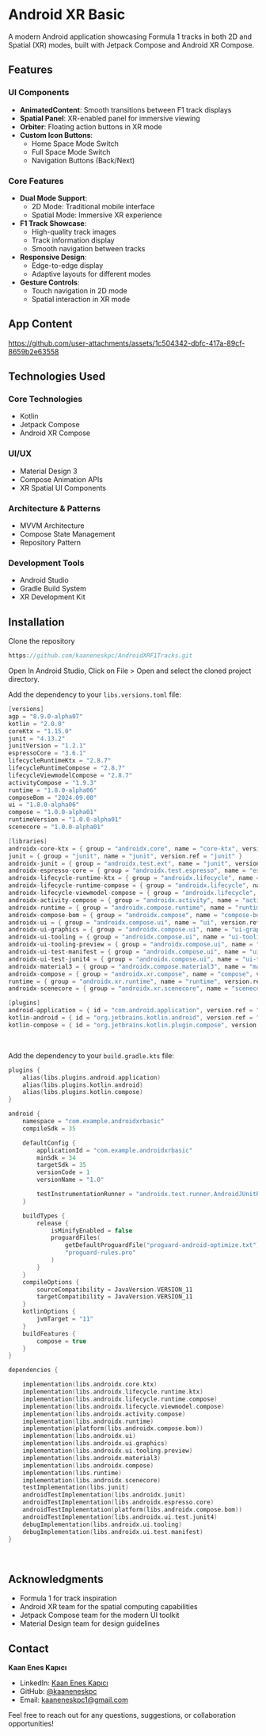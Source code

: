 # Android XR Basic

A modern Android application showcasing Formula 1 tracks in both 2D and Spatial (XR) modes, built with Jetpack Compose and Android XR Compose.

## Features

### UI Components
- **AnimatedContent**: Smooth transitions between F1 track displays
- **Spatial Panel**: XR-enabled panel for immersive viewing
- **Orbiter**: Floating action buttons in XR mode
- **Custom Icon Buttons**: 
  - Home Space Mode Switch
  - Full Space Mode Switch
  - Navigation Buttons (Back/Next)

### Core Features
- **Dual Mode Support**:
  - 2D Mode: Traditional mobile interface
  - Spatial Mode: Immersive XR experience
- **F1 Track Showcase**:
  - High-quality track images
  - Track information display
  - Smooth navigation between tracks
- **Responsive Design**:
  - Edge-to-edge display
  - Adaptive layouts for different modes
- **Gesture Controls**:
  - Touch navigation in 2D mode
  - Spatial interaction in XR mode

## App Content


https://github.com/user-attachments/assets/1c504342-dbfc-417a-89cf-8659b2e63558


## Technologies Used

### Core Technologies
- Kotlin
- Jetpack Compose
- Android XR Compose

### UI/UX
- Material Design 3
- Compose Animation APIs
- XR Spatial UI Components

### Architecture & Patterns
- MVVM Architecture
- Compose State Management
- Repository Pattern

### Development Tools
- Android Studio
- Gradle Build System
- XR Development Kit

## Installation

Clone the repository
```kotlin
https://github.com/kaaneneskpc/AndroidXRF1Tracks.git
```
Open In Android Studio, Click on File > Open and select the cloned project directory.

Add the dependency to your `libs.versions.toml` file:

```kotlin
[versions]
agp = "8.9.0-alpha07"
kotlin = "2.0.0"
coreKtx = "1.15.0"
junit = "4.13.2"
junitVersion = "1.2.1"
espressoCore = "3.6.1"
lifecycleRuntimeKtx = "2.8.7"
lifecycleRuntimeCompose = "2.8.7"
lifecycleViewmodelCompose = "2.8.7"
activityCompose = "1.9.3"
runtime = "1.8.0-alpha06"
composeBom = "2024.09.00"
ui = "1.8.0-alpha06"
compose = "1.0.0-alpha01"
runtimeVersion = "1.0.0-alpha01"
scenecore = "1.0.0-alpha01"

[libraries]
androidx-core-ktx = { group = "androidx.core", name = "core-ktx", version.ref = "coreKtx" }
junit = { group = "junit", name = "junit", version.ref = "junit" }
androidx-junit = { group = "androidx.test.ext", name = "junit", version.ref = "junitVersion" }
androidx-espresso-core = { group = "androidx.test.espresso", name = "espresso-core", version.ref = "espressoCore" }
androidx-lifecycle-runtime-ktx = { group = "androidx.lifecycle", name = "lifecycle-runtime-ktx", version.ref = "lifecycleRuntimeKtx" }
androidx-lifecycle-runtime-compose = { group = "androidx.lifecycle", name = "lifecycle-runtime-compose", version.ref = "lifecycleRuntimeCompose" }
androidx-lifecycle-viewmodel-compose = { group = "androidx.lifecycle", name = "lifecycle-viewmodel-compose", version.ref = "lifecycleViewmodelCompose" }
androidx-activity-compose = { group = "androidx.activity", name = "activity-compose", version.ref = "activityCompose" }
androidx-runtime = { group = "androidx.compose.runtime", name = "runtime", version.ref = "runtime" }
androidx-compose-bom = { group = "androidx.compose", name = "compose-bom", version.ref = "composeBom" }
androidx-ui = { group = "androidx.compose.ui", name = "ui", version.ref = "ui" }
androidx-ui-graphics = { group = "androidx.compose.ui", name = "ui-graphics" }
androidx-ui-tooling = { group = "androidx.compose.ui", name = "ui-tooling" }
androidx-ui-tooling-preview = { group = "androidx.compose.ui", name = "ui-tooling-preview" }
androidx-ui-test-manifest = { group = "androidx.compose.ui", name = "ui-test-manifest" }
androidx-ui-test-junit4 = { group = "androidx.compose.ui", name = "ui-test-junit4" }
androidx-material3 = { group = "androidx.compose.material3", name = "material3" }
androidx-compose = { group = "androidx.xr.compose", name = "compose", version.ref = "compose" }
runtime = { group = "androidx.xr.runtime", name = "runtime", version.ref = "runtimeVersion" }
androidx-scenecore = { group = "androidx.xr.scenecore", name = "scenecore", version.ref = "scenecore" }

[plugins]
android-application = { id = "com.android.application", version.ref = "agp" }
kotlin-android = { id = "org.jetbrains.kotlin.android", version.ref = "kotlin" }
kotlin-compose = { id = "org.jetbrains.kotlin.plugin.compose", version.ref = "kotlin" }
```
</br>

Add the dependency to your `build.gradle.kts` file:

```kotlin
plugins {
    alias(libs.plugins.android.application)
    alias(libs.plugins.kotlin.android)
    alias(libs.plugins.kotlin.compose)
}

android {
    namespace = "com.example.androidxrbasic"
    compileSdk = 35

    defaultConfig {
        applicationId = "com.example.androidxrbasic"
        minSdk = 34
        targetSdk = 35
        versionCode = 1
        versionName = "1.0"

        testInstrumentationRunner = "androidx.test.runner.AndroidJUnitRunner"
    }

    buildTypes {
        release {
            isMinifyEnabled = false
            proguardFiles(
                getDefaultProguardFile("proguard-android-optimize.txt"),
                "proguard-rules.pro"
            )
        }
    }
    compileOptions {
        sourceCompatibility = JavaVersion.VERSION_11
        targetCompatibility = JavaVersion.VERSION_11
    }
    kotlinOptions {
        jvmTarget = "11"
    }
    buildFeatures {
        compose = true
    }
}

dependencies {

    implementation(libs.androidx.core.ktx)
    implementation(libs.androidx.lifecycle.runtime.ktx)
    implementation(libs.androidx.lifecycle.runtime.compose)
    implementation(libs.androidx.lifecycle.viewmodel.compose)
    implementation(libs.androidx.activity.compose)
    implementation(libs.androidx.runtime)
    implementation(platform(libs.androidx.compose.bom))
    implementation(libs.androidx.ui)
    implementation(libs.androidx.ui.graphics)
    implementation(libs.androidx.ui.tooling.preview)
    implementation(libs.androidx.material3)
    implementation(libs.androidx.compose)
    implementation(libs.runtime)
    implementation(libs.androidx.scenecore)
    testImplementation(libs.junit)
    androidTestImplementation(libs.androidx.junit)
    androidTestImplementation(libs.androidx.espresso.core)
    androidTestImplementation(platform(libs.androidx.compose.bom))
    androidTestImplementation(libs.androidx.ui.test.junit4)
    debugImplementation(libs.androidx.ui.tooling)
    debugImplementation(libs.androidx.ui.test.manifest)
}

```
</br>

## Acknowledgments

- Formula 1 for track inspiration
- Android XR team for the spatial computing capabilities
- Jetpack Compose team for the modern UI toolkit
- Material Design team for design guidelines

## Contact

**Kaan Enes Kapıcı**
- LinkedIn: [Kaan Enes Kapıcı](https://www.linkedin.com/in/kaaneneskpc/)
- GitHub: [@kaaneneskpc](https://github.com/kaaneneskpc)
- Email: kaaneneskpc1@gmail.com

Feel free to reach out for any questions, suggestions, or collaboration opportunities! 
